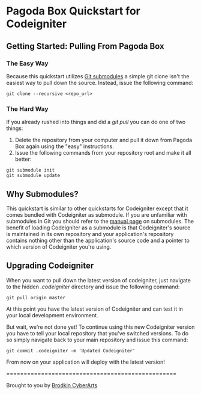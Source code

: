 # Pagoda Box Quickstart for Codeigniter

## Getting Started: Pulling From Pagoda Box

### The Easy Way

Because this quickstart utilizes [Git submodules](http://www.kernel.org/pub/software/scm/git/docs/git-submodule.html) a simple git clone isn't the easiest way to pull down the source.  Instead, issue the following command:

    git clone --recursive <repo_url>

### The Hard Way

If you already rushed into things and did a *git pull* you can do one of two things:

1. Delete the repository from your computer and pull it down from Pagoda Box again using the "easy" instructions.
2. Issue the following commands from your repository root and make it all better:

``` ssh
git submodule init
git submodule update
```

## Why Submodules?

This quickstart is similar to other quickstarts for Codeigniter except that it comes bundled with Codeigniter as submodule.  If you are unfamiliar with submodules in Git you should refer to the [manual page](http://www.kernel.org/pub/software/scm/git/docs/git-submodule.html) on submodules.  The benefit of loading Codeigniter as a submodule is that Codeigniter's source is maintained in its own repository and your application's repository contains nothing other than the application's source code and a pointer to which version of Codeigniter you're using.

## Upgrading Codeigniter

When you want to pull down the latest version of codeigniter, just navigate to the hidden *.codeigniter* directory and issue the following command:

    git pull origin master

At this point you have the latest version of Codeigniter and can test it in your local development environment.

But wait, we're not done yet! To continue using this new Codeigniter version you have to tell your local repository that you've switched versions.  To do so simply navigate back to your main repository and issue this command:

    git commit .codeigniter -m 'Updated Codeigniter'

From now on your application will deploy with the latest version!

=================================================

Brought to you by [Brodkin CyberArts](http://brodkinca.com)